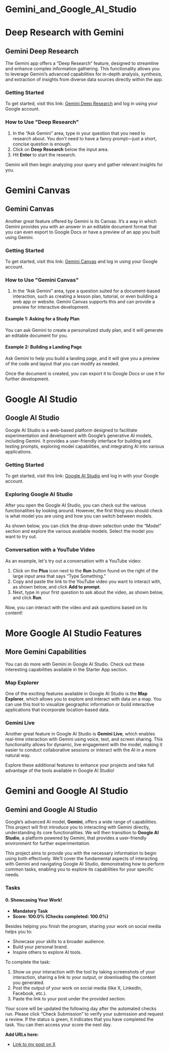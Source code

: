 # Gemini_and_Google_AI_Studio

# Deep Research with Gemini

## Gemini Deep Research

The Gemini app offers a “Deep Research” feature, designed to streamline and enhance complex information gathering. This functionality allows you to leverage Gemini’s advanced capabilities for in-depth analysis, synthesis, and extraction of insights from diverse data sources directly within the app.

### Getting Started
To get started, visit this link: [Gemini Deep Research](https://www.gemini.com) and log in using your Google account.

### How to Use "Deep Research"
1. In the “Ask Gemini” area, type in your question that you need to research about. You don’t need to have a fancy prompt—just a short, concise question is enough.
2. Click on **Deep Research** below the input area.
3. Hit **Enter** to start the research.

Gemini will then begin analyzing your query and gather relevant insights for you.


# Gemini Canvas

## Gemini Canvas

Another great feature offered by Gemini is its Canvas. It’s a way in which Gemini provides you with an answer in an editable document format that you can even export to Google Docs or have a preview of an app you built using Gemini.

### Getting Started
To get started, visit this link: [Gemini Canvas](https://www.gemini.com) and log in using your Google account.

### How to Use "Gemini Canvas"
1. In the “Ask Gemini” area, type a question suited for a document-based interaction, such as creating a lesson plan, tutorial, or even building a web app or website. Gemini Canvas supports this and can provide a preview for interactive development.

#### Example 1: Asking for a Study Plan
You can ask Gemini to create a personalized study plan, and it will generate an editable document for you.

#### Example 2: Building a Landing Page
Ask Gemini to help you build a landing page, and it will give you a preview of the code and layout that you can modify as needed.

Once the document is created, you can export it to Google Docs or use it for further development.


# Google AI Studio

## Google AI Studio

Google AI Studio is a web-based platform designed to facilitate experimentation and development with Google’s generative AI models, including Gemini. It provides a user-friendly interface for building and testing prompts, exploring model capabilities, and integrating AI into various applications.

### Getting Started
To get started, visit this link: [Google AI Studio](https://studio.google.com) and log in with your Google account.

### Exploring Google AI Studio
After you open the Google AI Studio, you can check out the various functionalities by looking around. However, the first thing you should check is what model you are using and how you can switch between models.

As shown below, you can click the drop-down selection under the “Model” section and explore the various available models. Select the model you want to try out.

### Conversation with a YouTube Video
As an example, let's try out a conversation with a YouTube video:

1. Click on the **Plus** icon next to the **Run** button found on the right of the large input area that says “Type Something.”
2. Copy and paste the link to the YouTube video you want to interact with, as shown below, and click **Add to prompt**.
3. Next, type in your first question to ask about the video, as shown below, and click **Run**.

Now, you can interact with the video and ask questions based on its content!


# More Google AI Studio Features

## More Gemini Capabilities

You can do more with Gemini in Google AI Studio. Check out these interesting capabilities available in the Starter App section.

### Map Explorer
One of the exciting features available in Google AI Studio is the **Map Explorer**, which allows you to explore and interact with data on a map. You can use this tool to visualize geographic information or build interactive applications that incorporate location-based data.

### Gemini Live
Another great feature in Google AI Studio is **Gemini Live**, which enables real-time interaction with Gemini using voice, text, and screen sharing. This functionality allows for dynamic, live engagement with the model, making it easier to conduct collaborative sessions or interact with the AI in a more natural way.

Explore these additional features to enhance your projects and take full advantage of the tools available in Google AI Studio!



# Gemini and Google AI Studio

## Gemini and Google AI Studio

Google’s advanced AI model, **Gemini**, offers a wide range of capabilities. This project will first introduce you to interacting with Gemini directly, understanding its core functionalities. We will then transition to **Google AI Studio**, a platform powered by Gemini, that provides a user-friendly environment for further experimentation.

This project aims to provide you with the necessary information to begin using both effectively. We’ll cover the fundamental aspects of interacting with Gemini and navigating Google AI Studio, demonstrating how to perform common tasks, enabling you to explore its capabilities for your specific needs.

### Tasks

#### 0. Showcasing Your Work!
- **Mandatory Task**  
- **Score: 100.0% (Checks completed: 100.0%)**

Besides helping you finish the program, sharing your work on social media helps you to:
- Showcase your skills to a broader audience.
- Build your personal brand.
- Inspire others to explore AI tools.

To complete the task:
1. Show us your interaction with the tool by taking screenshots of your interaction, sharing a link to your output, or downloading the content you generated.
2. Post the output of your work on social media (like X, LinkedIn, Facebook, etc.).
3. Paste the link to your post under the provided section.

Your score will be updated the following day after the automated checks run. Please click “Check Submission” to verify your submission and request a review. If the status is green, it indicates that you have completed the task. You can then access your score the next day.

**Add URLs here:**
- [Link to my post on X](https://x.com/YusufShakiruOl2/status/1907998540212629863)

